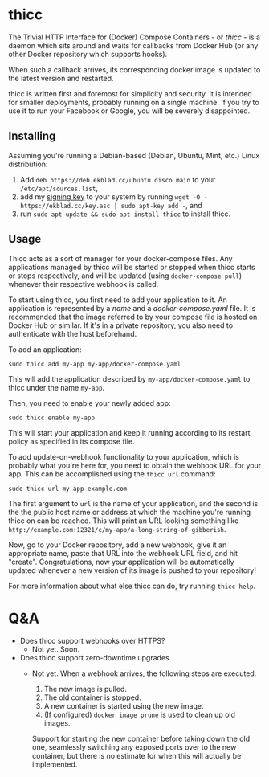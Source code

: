 thicc
=====
The Trivial HTTP Interface for (Docker) Compose Containers - or *thicc* -
is a daemon which sits around and waits for callbacks from Docker Hub
(or any other Docker repository which supports hooks).

When such a callback arrives, its corresponding docker image is updated to the
latest version and restarted.

thicc is written first and foremost for simplicity and security.
It is intended for smaller deployments, probably running on a single machine.
If you try to use it to run your Facebook or Google, you will be severely
disappointed.


Installing
----------
Assuming you're running a Debian-based (Debian, Ubuntu, Mint, etc.) Linux
distribution:

1. Add `deb https://deb.ekblad.cc/ubuntu disco main` to your
    `/etc/apt/sources.list`,
2. add my [signing key](https://ekblad.cc/key.asc) to your system by running
    `wget -O - https://ekblad.cc/key.asc | sudo apt-key add -`, and
3. run `sudo apt update && sudo apt install thicc` to install thicc.


Usage
-----
Thicc acts as a sort of manager for your docker-compose files.
Any applications managed by thicc will be started or stopped when thicc starts
or stops respectively, and will be updated (using `docker-compose pull`)
whenever their respective webhook is called.

To start using thicc, you first need to add your application to it.
An application is represented by a *name* and a *docker-compose.yaml* file.
It is recommended that the image referred to by your compose file is hosted
on Docker Hub or similar. If it's in a private repository, you also need to
authenticate with the host beforehand.

To add an application:

```shell
sudo thicc add my-app my-app/docker-compose.yaml
```

This will add the application described by `my-app/docker-compose.yaml`
to thicc under the name `my-app`.

Then, you need to enable your newly added app:

```shell
sudo thicc enable my-app
```

This will start your application and keep it running according to its
restart policy as specified in its compose file.

To add update-on-webhook functionality to your application, which is probably
what you're here for, you need to obtain the webhook URL for your app.
This can be accomplished using the `thicc url` command:

```shell
sudo thicc url my-app example.com
```

The first argument to `url` is the name of your application, and the second is
the the public host name or address at which the machine you're running thicc on
can be reached.
This will print an URL looking something like
`http://example.com:12321/c/my-app/a-long-string-of-gibberish`.

Now, go to your Docker repository, add a new webhook, give it an appropriate
name, paste that URL into the webhook URL field, and hit "create".
Congratulations, now your application will be automatically updated whenever
a new version of its image is pushed to your repository!

For more information about what else thicc can do, try running `thicc help`.


Q&A
===
* Does thicc support webhooks over HTTPS?
    - Not yet. Soon.
* Does thicc support zero-downtime upgrades.
    - Not yet. When a webhook arrives, the following steps are executed:
        
        1. The new image is pulled.
        2. The old container is stopped.
        3. A new container is started using the new image.
        4. (If configured) `docker image prune` is used to clean up old images.
        
        Support for starting the new container before taking down the old one,
        seamlessly switching any exposed ports over to the new container,
        but there is no estimate for when this will actually be implemented.
